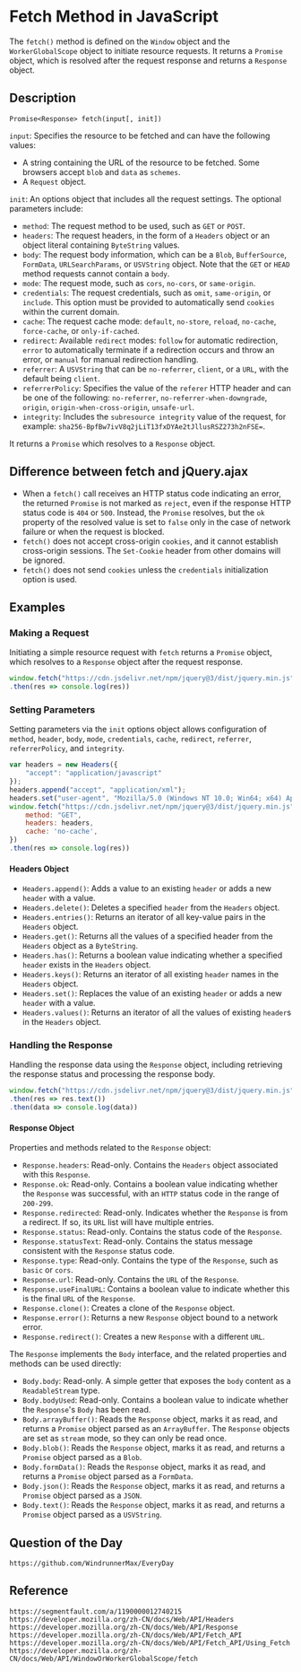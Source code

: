 # Fetch Method in JavaScript
The `fetch()` method is defined on the `Window` object and the `WorkerGlobalScope` object to initiate resource requests. It returns a `Promise` object, which is resolved after the request response and returns a `Response` object.

## Description
`Promise<Response> fetch(input[, init])` 

`input`: Specifies the resource to be fetched and can have the following values:
* A string containing the URL of the resource to be fetched. Some browsers accept `blob` and `data` as `schemes`.
* A `Request` object.

`init`: An options object that includes all the request settings. The optional parameters include:
* `method`: The request method to be used, such as `GET` or `POST`.
* `headers`: The request headers, in the form of a `Headers` object or an object literal containing `ByteString` values.
* `body`: The request body information, which can be a `Blob`, `BufferSource`, `FormData`, `URLSearchParams`, or `USVString` object. Note that the `GET` or `HEAD` method requests cannot contain a `body`.
* `mode`: The request mode, such as `cors`, `no-cors`, or `same-origin`.
* `credentials`: The request credentials, such as `omit`, `same-origin`, or `include`. This option must be provided to automatically send `cookies` within the current domain.
* `cache`: The request cache mode: `default`, `no-store`, `reload`, `no-cache`, `force-cache`, or `only-if-cached`.
* `redirect`: Available `redirect` modes: `follow` for automatic redirection, `error` to automatically terminate if a redirection occurs and throw an error, or `manual` for manual redirection handling.
* `referrer`: A `USVString` that can be `no-referrer`, `client`, or a `URL`, with the default being `client`.
* `referrerPolicy`: Specifies the value of the `referer` HTTP header and can be one of the following: `no-referrer`, `no-referrer-when-downgrade`, `origin`, `origin-when-cross-origin`, `unsafe-url`.
* `integrity`: Includes the `subresource integrity` value of the request, for example: `sha256-BpfBw7ivV8q2jLiT13fxDYAe2tJllusRSZ273h2nFSE=`.

It returns a `Promise` which resolves to a `Response` object.

## Difference between fetch and jQuery.ajax
* When a `fetch()` call receives an HTTP status code indicating an error, the returned `Promise` is not marked as `reject`, even if the response HTTP status code is `404` or `500`. Instead, the `Promise` resolves, but the `ok` property of the resolved value is set to `false` only in the case of network failure or when the request is blocked.
* `fetch()` does not accept cross-origin `cookies`, and it cannot establish cross-origin sessions. The `Set-Cookie` header from other domains will be ignored.
* `fetch()` does not send `cookies` unless the `credentials` initialization option is used.

## Examples

### Making a Request
Initiating a simple resource request with `fetch` returns a `Promise` object, which resolves to a `Response` object after the request response.

```javascript
window.fetch("https://cdn.jsdelivr.net/npm/jquery@3/dist/jquery.min.js")
.then(res => console.log(res))
```

### Setting Parameters
Setting parameters via the `init` options object allows configuration of `method`, `header`, `body`, `mode`, `credentials`, `cache`, `redirect`, `referrer`, `referrerPolicy`, and `integrity`.

```javascript
var headers = new Headers({
    "accept": "application/javascript" 
});
headers.append("accept", "application/xml");
headers.set("user-agent", "Mozilla/5.0 (Windows NT 10.0; Win64; x64) AppleWebKit/537.36 (KHTML, like Gecko) Chrome/81.0.4044.92 Safari/537.36");
window.fetch("https://cdn.jsdelivr.net/npm/jquery@3/dist/jquery.min.js", {
    method: "GET",
    headers: headers,
    cache: 'no-cache',
})
.then(res => console.log(res))
```

#### Headers Object
* `Headers.append()`: Adds a value to an existing `header` or adds a new `header` with a value.
* `Headers.delete()`: Deletes a specified `header` from the `Headers` object.
* `Headers.entries()`: Returns an iterator of all key-value pairs in the `Headers` object.
* `Headers.get()`: Returns all the values of a specified header from the `Headers` object as a `ByteString`.
* `Headers.has()`: Returns a boolean value indicating whether a specified `header` exists in the `Headers` object.
* `Headers.keys()`: Returns an iterator of all existing `header` names in the `Headers` object.
* `Headers.set()`: Replaces the value of an existing `header` or adds a new `header` with a value.
* `Headers.values()`: Returns an iterator of all the values of existing `header`s in the `Headers` object.

### Handling the Response
Handling the response data using the `Response` object, including retrieving the response status and processing the response body.

```javascript
window.fetch("https://cdn.jsdelivr.net/npm/jquery@3/dist/jquery.min.js")
.then(res => res.text())
.then(data => console.log(data))
```

#### Response Object
Properties and methods related to the `Response` object:
* `Response.headers`: Read-only. Contains the `Headers` object associated with this `Response`.
* `Response.ok`: Read-only. Contains a boolean value indicating whether the `Response` was successful, with an `HTTP` status code in the range of `200-299`.
* `Response.redirected`: Read-only. Indicates whether the `Response` is from a redirect. If so, its `URL` list will have multiple entries.
* `Response.status`: Read-only. Contains the status code of the `Response`.
* `Response.statusText`: Read-only. Contains the status message consistent with the `Response` status code.
* `Response.type`: Read-only. Contains the type of the `Response`, such as `basic` or `cors`.
* `Response.url`: Read-only. Contains the `URL` of the `Response`.
* `Response.useFinalURL`: Contains a boolean value to indicate whether this is the final `URL` of the `Response`.
* `Response.clone()`: Creates a clone of the `Response` object.
* `Response.error()`: Returns a new `Response` object bound to a network error.
* `Response.redirect()`: Creates a new `Response` with a different `URL`.

The `Response` implements the `Body` interface, and the related properties and methods can be used directly:
* `Body.body`: Read-only. A simple getter that exposes the `body` content as a `ReadableStream` type.
* `Body.bodyUsed`: Read-only. Contains a boolean value to indicate whether the `Response`'s `Body` has been read.
* `Body.arrayBuffer()`: Reads the `Response` object, marks it as read, and returns a `Promise` object parsed as an `ArrayBuffer`. The `Response` objects are set as `stream` mode, so they can only be read once.
* `Body.blob()`: 
Reads the `Response` object, marks it as read, and returns a `Promise` object parsed as a `Blob`.
* `Body.formData()`: 
Reads the `Response` object, marks it as read, and returns a `Promise` object parsed as a `FormData`.
* `Body.json()`: 
Reads the `Response` object, marks it as read, and returns a `Promise` object parsed as a `JSON`.
* `Body.text()`: 
Reads the `Response` object, marks it as read, and returns a `Promise` object parsed as a `USVString`.


## Question of the Day

```
https://github.com/WindrunnerMax/EveryDay
```

## Reference

```
https://segmentfault.com/a/1190000012740215
https://developer.mozilla.org/zh-CN/docs/Web/API/Headers
https://developer.mozilla.org/zh-CN/docs/Web/API/Response
https://developer.mozilla.org/zh-CN/docs/Web/API/Fetch_API
https://developer.mozilla.org/zh-CN/docs/Web/API/Fetch_API/Using_Fetch
https://developer.mozilla.org/zh-CN/docs/Web/API/WindowOrWorkerGlobalScope/fetch
```